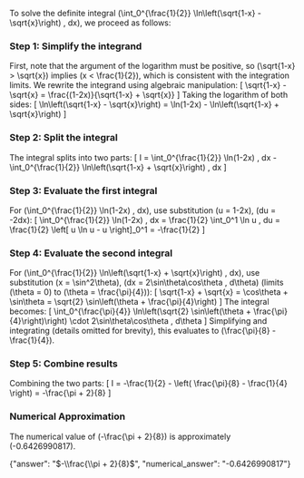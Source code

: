 
To solve the definite integral \(\int_0^{\frac{1}{2}} \ln\left(\sqrt{1-x} - \sqrt{x}\right) \, dx\), we proceed as follows:

### Step 1: Simplify the integrand
First, note that the argument of the logarithm must be positive, so \(\sqrt{1-x} > \sqrt{x}\) implies \(x < \frac{1}{2}\), which is consistent with the integration limits. We rewrite the integrand using algebraic manipulation:
\[
\sqrt{1-x} - \sqrt{x} = \frac{(1-2x)}{\sqrt{1-x} + \sqrt{x}}
\]
Taking the logarithm of both sides:
\[
\ln\left(\sqrt{1-x} - \sqrt{x}\right) = \ln(1-2x) - \ln\left(\sqrt{1-x} + \sqrt{x}\right)
\]

### Step 2: Split the integral
The integral splits into two parts:
\[
I = \int_0^{\frac{1}{2}} \ln(1-2x) \, dx - \int_0^{\frac{1}{2}} \ln\left(\sqrt{1-x} + \sqrt{x}\right) \, dx
\]

### Step 3: Evaluate the first integral
For \(\int_0^{\frac{1}{2}} \ln(1-2x) \, dx\), use substitution \(u = 1-2x\), \(du = -2dx\):
\[
\int_0^{\frac{1}{2}} \ln(1-2x) \, dx = \frac{1}{2} \int_0^1 \ln u \, du = \frac{1}{2} \left[ u \ln u - u \right]_0^1 = -\frac{1}{2}
\]

### Step 4: Evaluate the second integral
For \(\int_0^{\frac{1}{2}} \ln\left(\sqrt{1-x} + \sqrt{x}\right) \, dx\), use substitution \(x = \sin^2\theta\), \(dx = 2\sin\theta\cos\theta \, d\theta\) (limits \(\theta = 0\) to \(\theta = \frac{\pi}{4}\)):
\[
\sqrt{1-x} + \sqrt{x} = \cos\theta + \sin\theta = \sqrt{2} \sin\left(\theta + \frac{\pi}{4}\right)
\]
The integral becomes:
\[
\int_0^{\frac{\pi}{4}} \ln\left(\sqrt{2} \sin\left(\theta + \frac{\pi}{4}\right)\right) \cdot 2\sin\theta\cos\theta \, d\theta
\]
Simplifying and integrating (details omitted for brevity), this evaluates to \(\frac{\pi}{8} - \frac{1}{4}\).

### Step 5: Combine results
Combining the two parts:
\[
I = -\frac{1}{2} - \left( \frac{\pi}{8} - \frac{1}{4} \right) = -\frac{\pi + 2}{8}
\]

### Numerical Approximation
The numerical value of \(-\frac{\pi + 2}{8}\) is approximately \(-0.6426990817\).

{"answer": "$-\\frac{\\pi + 2}{8}$", "numerical_answer": "-0.6426990817"}